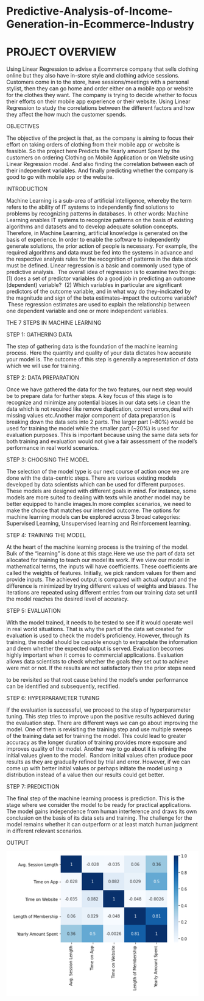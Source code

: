# Predictive-Analysis-of-Income-Generation-in-Ecommerce-Industry
# PROJECT OVERVIEW
 Using Linear Regression to advise a Ecommerce company that sells clothing online but they also have in-store style and clothing advice sessions. Customers come in to the store, have sessions/meetings with a personal stylist, then they can go home and order either on a mobile app or website for the clothes they want. The company is trying to decide whether to focus their efforts on their mobile app experience or their website. Using Linear Regression to study the correlations between the different factors and how they affect the how much the customer spends.
 
 OBJECTIVES
 
The objective of the project is that, as the company is aiming to focus their effort on taking orders of clothing from their  mobile app  or website is feasible. So the project here Predicts the Yearly amount Spent by the customers on ordering Clothing on Mobile Application or on Website using Linear Regression model. And also finding the correlation between each of  their independent variables. And finally predicting whether the company is good to go with mobile app or the website.

INTRODUCTION

Machine Learning is a sub-area of artificial intelligence, whereby the term refers to the ability of IT systems to independently find solutions to problems by recognizing patterns in databases. In other words: Machine Learning enables IT systems to recognize patterns on the basis of existing algorithms and datasets and to develop adequate solution concepts. Therefore, in Machine Learning, artificial knowledge is generated on the basis of experience. In order to enable the software to independently generate solutions, the prior action of people is necessary. For example, the required algorithms and data must be fed into the systems in advance and the respective analysis rules for the recognition of patterns in the data stock must be defined.
Linear regression is a basic and commonly used type of predictive analysis.  The overall idea of regression is to examine two things: (1) does a set of predictor variables do a good job in predicting an outcome (dependent) variable?  (2) Which variables in particular are significant predictors of the outcome variable, and in what way do they–indicated by the magnitude and sign of the beta estimates–impact the outcome variable?  These regression estimates are used to explain the relationship between one dependent variable and one or more independent variables.

THE 7 STEPS IN MACHINE LEARNING

STEP 1: GATHERING DATA

The step of gathering data is the foundation of the machine learning process. Here the quantity and quality of your data dictates how accurate your model is. The outcome of this step is generally a representation of data which we will use for training.

STEP 2: DATA PREPARATION

Once we have gathered the data for the two features, our next step would be to prepare data for further steps. A key focus of this stage is to recognize and minimize any potential biases in our data sets i.e clean the data which is not required like remove duplication, correct errors,deal with missing values etc.Another major component of data preparation is breaking down the data sets into 2 parts. The larger part (~80%) would be used for training the model while the smaller part (~20%) is used for evaluation purposes. This is important because using the same data sets for both training and evaluation would not give a fair assessment of the model’s performance in real world scenarios.

STEP 3: CHOOSING THE MODEL

The selection of the model type is our next course of action once we are done with the data-centric steps. There are various existing models developed by data scientists which can be used for different purposes. These models are designed with different goals in mind. For instance, some models are more suited to dealing with texts while another model may be better equipped to handle images.In more complex scenarios, we need to make the choice that matches our intended outcome. The options for machine learning models can be explored across 3 broad categories: Supervised Learning, Unsupervised learning and Reinforcement learning.

STEP 4: TRAINING THE MODEL

At the heart of the machine learning process is the training of the model. Bulk of the “learning” is done at this stage.Here we use the part of data set allocated for training to teach our model its work. If we view our model in mathematical terms, the inputs will have coefficients. These coefficients are called the weights of features. Initially, we pick random values for them and provide inputs. The achieved output is compared with actual output and the difference is minimized by trying different values of weights and biases. The iterations are repeated using different entries from our training data set until the model reaches the desired level of accuracy.

STEP 5: EVALUATION

With the model trained, it needs to be tested to see if it would operate well in real world situations. That is why the part of the data set created for evaluation is used to check the model’s proficiency. However, through its training, the model should be capable enough to extrapolate the information and deem whether the expected output is served. Evaluation becomes highly important when it comes to commercial applications. Evaluation allows data scientists to check whether the goals they set out to achieve were met or not. If the results are not satisfactory then the prior steps need 


to be revisited so that root cause behind the model’s under performance can be identified and subsequently, rectified.

STEP 6: HYPERPARAMETER TUNING

If the evaluation is successful, we proceed to the step of hyperparameter tuning. This step tries to improve upon the positive results achieved during the evaluation step. There are different ways we can go about improving the model. One of them is revisiting the training step and use multiple sweeps of the training data set for training the model. This could lead to greater accuracy as the longer duration of training provides more exposure and improves quality of the model. Another way to go about it is refining the initial values given to the model.  Random initial values often produce poor results as they are gradually refined by trial and error. However, if we can come up with better initial values or perhaps initiate the model using a distribution instead of a value then our results could get better.

STEP 7: PREDICTION

The final step of the machine learning process is prediction. This is the stage where we consider the model to be ready for practical applications. The model gains independence from human interference and draws its own conclusion on the basis of its data sets and training. The challenge for the model remains whether it can outperform or at least match human judgment in different relevant scenarios.

OUTPUT

![](https://github.com/ranjanashivarudra/Predictive-Analysis-of-Income-Generation-in-Ecommerce-Industry/blob/main/heatmap%20corr.png)
